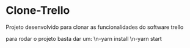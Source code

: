 # Clone-Trello
Projeto desenvolvido para clonar as funcionalidades do software trello

para rodar o projeto basta dar um:
\n-yarn install
\n-yarn start

